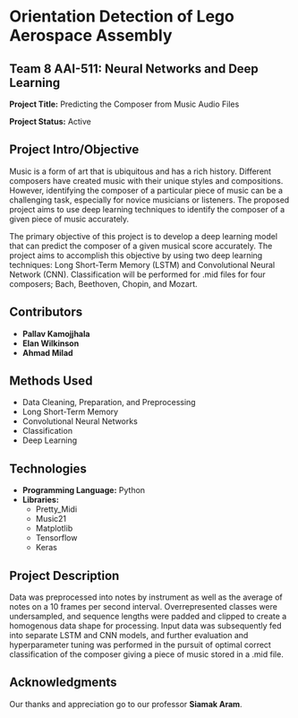 # Orientation Detection of Lego Aerospace Assembly

## Team 8 AAI-511: Neural Networks and Deep Learning

**Project Title:** Predicting the Composer from Music Audio Files

**Project Status:** Active

## Project Intro/Objective

Music is a form of art that is ubiquitous and has a rich history. Different composers have created music with their unique styles and compositions. However, identifying the composer of a particular piece of music can be a challenging task, especially for novice musicians or listeners. The proposed project aims to use deep learning techniques to identify the composer of a given piece of music accurately.

The primary objective of this project is to develop a deep learning model that can predict the composer of a given musical score accurately. The project aims to accomplish this objective by using two deep learning techniques: Long Short-Term Memory (LSTM) and Convolutional Neural Network (CNN). Classification will be performed for .mid files for four composers; Bach, Beethoven, Chopin, and Mozart.

## Contributors

- **Pallav Kamojjhala**
- **Elan Wilkinson**
- **Ahmad Milad**

## Methods Used

- Data Cleaning, Preparation, and Preprocessing
- Long Short-Term Memory
- Convolutional Neural Networks
- Classification
- Deep Learning

## Technologies

- **Programming Language:** Python
- **Libraries:** 
  - Pretty_Midi
  - Music21
  - Matplotlib
  - Tensorflow
  - Keras

## Project Description

Data was preprocessed into notes by instrument as well as the average of notes on a 10 frames per second interval. Overrepresented classes were undersampled, and sequence lengths were padded and clipped to create a homogenous data shape for processing. Input data was subsequently fed into separate LSTM and CNN models, and further evaluation and hyperparameter tuning was performed in the pursuit of optimal correct classification of the composer giving a piece of music stored in a .mid file.
## Acknowledgments

Our thanks and appreciation go to our professor **Siamak Aram**.
